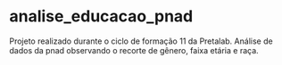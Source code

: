 # analise_educacao_pnad
Projeto realizado durante o ciclo de formação 11 da Pretalab. Análise de dados da pnad observando o recorte de gênero, faixa etária e raça.
